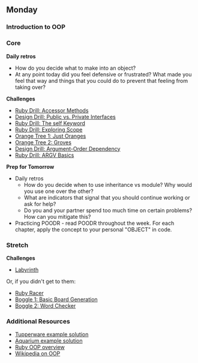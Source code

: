 ## Monday
### Introduction to OOP

### Core

**Daily retros**
- How do you decide what to make into an object?
- At any point today did you feel defensive or frustrated? What made you feel that way and things that you could do to prevent that feeling from taking over?

**Challenges**

- [Ruby Drill: Accessor Methods](../../../../ruby-drill-accessor-methods-challenge)
- [Design Drill: Public vs. Private Interfaces](../../../../design-drill-public-vs-private-interfaces-challenge)
- [Ruby Drill: The self Keyword](../../../../ruby-drill-the-self-keyword-challenge)
- [Ruby Drill: Exploring Scope](../../../../ruby-drill-exploring-scope-challenge)
- [Orange Tree 1: Just Oranges](../../../../orange-tree-1-just-oranges-challenge)
- [Orange Tree 2: Groves](../../../../orange-tree-2-groves-challenge)
- [Design Drill: Argument-Order Dependency](../../../../design-drill-argument-order-dependency-challenge)
- [Ruby Drill: ARGV Basics](../../../../ruby-drill-argv-basics-challenge)

**Prep for Tomorrow**
- Daily retros
  - How do you decide when to use inheritance vs module? Why would you use one over the other?
  - What are indicators that signal that you should continue working or ask for help?
  - Do you and your partner spend too much time on certain problems? How can you mitigate this?
- Practicing POODR - read POODR throughout the week. For each chapter, apply the concept to your personal "OBJECT" in code.

### Stretch

**Challenges**
- [Labyrinth](../../../../labyrinth-challenge)

Or, if you didn't get to them:
- [Ruby Racer](../../../../ruby-racer-1-outrageous-fortune-challenge)
- [Boggle 1: Basic Board Generation](../../../../boggle-1-basic-board-generation-challenge)
- [Boggle 2: Word Checker](../../../../boggle-2-word-checker-challenge)


### Additional Resources
- [Tupperware example solution](../resources/oop_tupperware_example.rb)
- [Aquarium example solution](../resources/oop_aquarium_example.rb)
- [Ruby OOP overview](http://zetcode.com/lang/rubytutorial/oop/)
- [Wikipedia on OOP](https://en.wikipedia.org/wiki/Object-oriented_programming)
